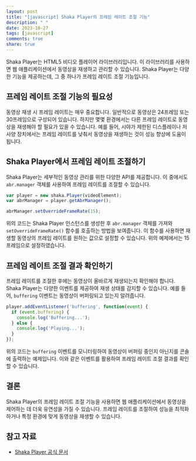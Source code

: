 ```yaml
---
layout: post
title: "[javascript] Shaka Player의 프레임 레이트 조절 기능"
description: " "
date: 2023-10-27
tags: [javascript]
comments: true
share: true
---
```


Shaka Player는 HTML5 비디오 플레이어 라이브러리입니다. 이 라이브러리를 사용하면 웹 애플리케이션에서 동영상을 재생하고 관리할 수 있습니다. Shaka Player는 다양한 기능을 제공하는데, 그 중 하나가 프레임 레이트 조절 기능입니다.

## 프레임 레이트 조절 기능의 필요성

동영상 재생 시 프레임 레이트는 매우 중요합니다. 일반적으로 동영상은 24프레임 또는 30프레임으로 구성되어 있습니다. 하지만 몇몇 환경에서는 다른 프레임 레이트로 동영상을 재생해야 할 필요가 있을 수 있습니다. 예를 들어, 시야가 제한된 디스플레이나 저사양 장치에서는 프레임 레이트를 낮춰서 동영상을 재생하는 것이 성능 향상에 도움이 됩니다.

## Shaka Player에서 프레임 레이트 조절하기

Shaka Player는 세부적인 동영상 관리를 위한 다양한 API를 제공합니다. 이 중에서도 `abr.manager` 객체를 사용하여 프레임 레이트를 조절할 수 있습니다.

```javascript
var player = new shaka.Player(videoElement);
var abrManager = player.getAbrManager();

abrManager.setOverrideFrameRate(15);
```

위의 코드는 Shaka Player 인스턴스를 생성한 후 `abr.manager` 객체를 가져와 `setOverrideFrameRate()` 함수를 호출하는 방법을 보여줍니다. 이 함수를 사용하면 재생할 동영상의 프레임 레이트를 원하는 값으로 설정할 수 있습니다. 위의 예제에서는 15프레임으로 설정하였습니다.

## 프레임 레이트 조절 결과 확인하기

프레임 레이트를 조절한 후에는 동영상이 올바르게 재생되는지 확인해야 합니다. Shaka Player는 다양한 이벤트를 제공하여 재생 상태를 감지할 수 있습니다. 예를 들어, `buffering` 이벤트는 동영상이 버퍼링되고 있는지 알려줍니다.

```javascript
player.addEventListener('buffering', function(event) {
  if (event.buffering) {
    console.log('Buffering...');
  } else {
    console.log('Playing...');
  }
});
```

위의 코드는 `buffering` 이벤트를 모니터링하여 동영상이 버퍼링 중인지 아닌지를 콘솔에 출력하는 예제입니다. 이와 같은 이벤트를 활용하여 프레임 레이트 조절 결과를 확인할 수 있습니다.

## 결론

Shaka Player의 프레임 레이트 조절 기능을 사용하면 웹 애플리케이션에서 동영상을 제어하는 데 더욱 유연성을 가질 수 있습니다. 프레임 레이트를 조절하여 성능을 최적화하거나 특정 환경에 맞게 동영상을 재생할 수 있습니다.

## 참고 자료

- [Shaka Player 공식 문서](https://github.com/google/shaka-player)
